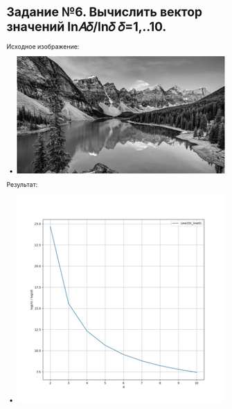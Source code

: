# Задание №6. Вычислить вектор значений ln𝐴𝛿/ln𝛿 𝛿=1,..10.

Исходное изображение:

- ![после обработки](https://raw.githubusercontent.com/Alexey04Sharapov/fractal_labs/main/images/img_res_3.jpg?raw=true)

Результат:

- ![после обработки](https://raw.githubusercontent.com/Alexey04Sharapov/fractal_labs/main/images/img_res_6.jpg?raw=true)
